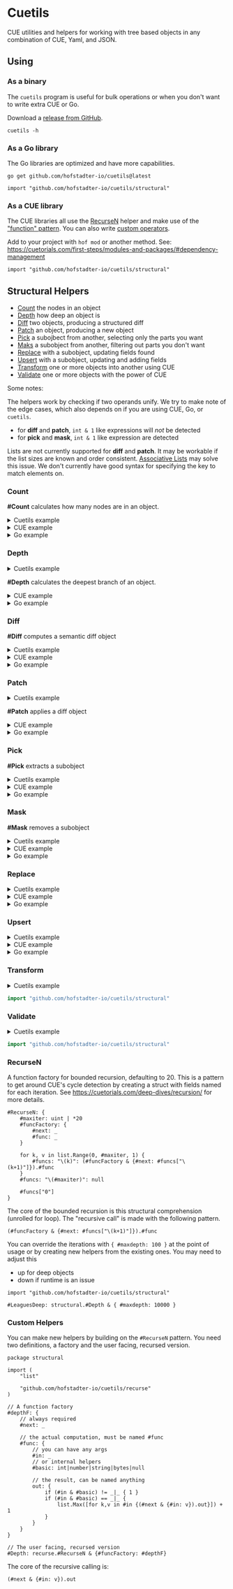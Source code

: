 # Cuetils

CUE utilities and helpers
for working with tree based objects
in any combination of CUE, Yaml, and JSON.

## Using

### As a binary

The `cuetils` program is useful for bulk operations
or when you don't want to write extra CUE or Go.

Download a [release from GitHub](https://github.com/hofstadter-io/cuetils/releases).

```
cuetils -h
```

### As a Go library

The Go libraries are optimized and have more capabilities.

```shell
go get github.com/hofstadter-io/cuetils@latest
```

```
import "github.com/hofstadter-io/cuetils/structural"
```

### As a CUE library

The CUE libraries all use the [RecurseN](#recursen) helper
and make use of the ["function" pattern](https://cuetorials.com/patterns/functions/).
You can also write [custom operators](#custom-operators).

Add to your project with `hof mod` or another method.
See: https://cuetorials.com/first-steps/modules-and-packages/#dependency-management

```
import "github.com/hofstadter-io/cuetils/structural"
```



## Structural Helpers


- [Count](#count) the nodes in an object
- [Depth](#depth) how deep an object is
- [Diff](#diff) two objects, producing a structured diff
- [Patch](#patch) an object, producing a new object
- [Pick](#pick) a subojbect from another, selecting only the parts you want
- [Maks](#mask) a subobject from another, filtering out parts you don't want
- [Replace](#replace) with a subobject, updating fields found
- [Upsert](#upsert) with a subobject, updating and adding fields
- [Transform](#transform) one or more objects into another using CUE
- [Validate](#validate) one or more objects with the power of CUE


Some notes:

The helpers work by checking if two operands unify.
We try to make note of the edge cases, which also
depends on if you are using CUE, Go, or `cuetils`.

- for __diff__ and __patch__, `int & 1` like expressions will _not_ be detected
- for __pick__ and __mask__, `int & 1` like expression are detected

Lists are not currently supported for __diff__ and __patch__.
It may be workable if the list sizes are known and order consistent.
[Associative Lists](https://cuetorials.com/cueology/futurology/associative-lists/)
may solve this issue. We don't currently have good syntax for specifying the key to match elements on.


### Count

__#Count__ calculates how many nodes are in an object.

<details>
<summary>Cuetils example</summary>
<br>

```cue
a: {
	foo: "bar"
	a: b: c: "d"
}
cow: "moo"
```

```shell
$ cuetils count tree.cue
9
```
</details>

<details>
<summary>CUE example</summary>
<br>

```cue
import "github.com/hofstadter-io/cuetils/structural"

tree: {
	a: {
		foo: "bar"
		a: b: c: "d"
	}
	cow: "moo"
}

depth: (structural.#Count & { #in: tree }).out
depth: 9
```
</details>

<details>
<summary>Go example</summary>
<br>
</details>


### Depth

<details>
<summary>Cuetils example</summary>
<br>

```cue
a: {
	foo: "bar"
	a: b: c: "d"
}
cow: "moo"
```

```shell
$ cuetils depth tree.cue
5
```
</details>

__#Depth__ calculates the deepest branch of an object.


<details>
<summary>CUE example</summary>
<br>

```cue
import "github.com/hofstadter-io/cuetils/structural"

tree: {
	a: {
		foo: "bar"
		a: b: c: "d"
	}
	cow: "moo"
}

depth: (structural.#Depth & { #in: tree }).out
depth: 5
```
</details>

<details>
<summary>Go example</summary>
<br>

```Go
import "github.com/hofstadter-io/cuetils/structural"
```
</details>


### Diff

__#Diff__ computes a semantic diff object

<details>
<summary>Cuetils example</summary>
<br>

```shell

```
</details>

<details>
<summary>CUE example</summary>
<br>

```cue
import "github.com/hofstadter-io/cuetils/structural"

x: {
	a: "a"
	b: "b"
	d: "d"
	e: {
		a: "a"
		b: "b"
		d: "d"
	}
}

y: {
	b: "b"
	c: "c"
	d: "D"
	e:  {
		b: "b"
		c: "c"
		d: 1
	}
}

diff: (structural.#Diff & { #X: x, #Y: y }).diff
diff: {
	"-": {
		a: "a"
		d: "d"
	}
	e: {
		"-": {
			a: "a"
			d: "d"
		}
		"+": {
			d: 1
			c: "c"
		}
	}
	"+": {
		d: "D"
		c: "c"
	}
}
```
</details>

<details>
<summary>Go example</summary>
<br>

```Go
import "github.com/hofstadter-io/cuetils/structural"
```
</details>


### Patch

<details>
<summary>Cuetils example</summary>
<br>

```shell

```
</details>

__#Patch__ applies a diff object

<details>
<summary>CUE example</summary>
<br>

```cue
import "github.com/hofstadter-io/cuetils/structural"

x: {
	a: "a"
	b: "b"
	d: "d"
	e: {
		a: "a"
		b: "b"
		d: "d"
	}
}

p: {
	"-": {
		a: "a"
		d: "d"
	}
	e: {
		"-": {
			a: "a"
			d: "d"
		}
		"+": {
			d: 1
			c: "c"
		}
	}
	"+": {
		d: "D"
		c: "c"
	}
}

patch: (structural.#Patch & { #X: x, #Y: y }).patch
patch: {
	b: "b"
	c: "c"
	d: "D"
	e:  {
		b: "b"
		c: "c"
		d: 1
	}
}
```
</details>

<details>
<summary>Go example</summary>
<br>

```Go
import "github.com/hofstadter-io/cuetils/structural"
```
</details>

### Pick

__#Pick__ extracts a subobject

<details>
<summary>Cuetils example</summary>
<br>

```shell

```
</details>

<details>
<summary>CUE example</summary>
<br>

```cue
import "github.com/hofstadter-io/cuetils/structural"

x: {
	a: "a"
	b: "b"
	d: "d"
	e: {
		a: "a"
		b: "b1"
		d: "cd"
	}
}
p: {
	b: string
	d: int
	e: {
		a: _
		b: =~"^b"
		d: =~"^d"
	}
}
pick: (structural.#Pick & { #X: x, #P: p }).pick
pick: {
	b: "b"
	e:  {
		a: "a"
		b: "b1"
	}
}
```
</details>

<details>
<summary>Go example</summary>
<br>

```Go
import "github.com/hofstadter-io/cuetils/structural"
```
</details>


### Mask

__#Mask__ removes a subobject

<details>
<summary>Cuetils example</summary>
<br>

```shell

```
</details>

<details>
<summary>CUE example</summary>
<br>

```cue
import "github.com/hofstadter-io/cuetils/structural"

x: {
	a: "a"
	b: "b"
	d: "d"
	e: {
		a: "a"
		b: "b1"
		d: "cd"
	}
}
m: {
	b: string
	d: int
	e: {
		a: _
		b: =~"^b"
		d: =~"^d"
	}
}
mask: (structural.#Mask & { #X: x, #M: m }).mask
mask: {
	a: "a"
	d: "d"
	e:  {
		d: "cd"
	}
}
```
</details>

<details>
<summary>Go example</summary>
<br>

```Go
import "github.com/hofstadter-io/cuetils/structural"
```
</details>


### Replace

<details>
<summary>Cuetils example</summary>
<br>

```shell

```
</details>

<details>
<summary>CUE example</summary>
<br>

```cue
import "github.com/hofstadter-io/cuetils/structural"
```
</details>

<details>
<summary>Go example</summary>
<br>

```Go
import "github.com/hofstadter-io/cuetils/structural"
```
</details>

### Upsert


<details>
<summary>Cuetils example</summary>
<br>

```shell

```
</details>

<details>
<summary>CUE example</summary>
<br>

```cue
import "github.com/hofstadter-io/cuetils/structural"
```
</details>

<details>
<summary>Go example</summary>
<br>

```Go
import "github.com/hofstadter-io/cuetils/structural"
```
</details>


### Transform


<details>
<summary>Cuetils example</summary>
<br>

```shell

```
</details>

```Go
import "github.com/hofstadter-io/cuetils/structural"
```
</details>


### Validate

<details>
<summary>Cuetils example</summary>
<br>

```shell

```
</details>

```Go
import "github.com/hofstadter-io/cuetils/structural"
```
</details>



### RecurseN

A function factory for bounded recursion, defaulting to 20.
This is a pattern to get around CUE's cycle detection
by creating a struct with fields named for each iteration.
See https://cuetorials.com/deep-dives/recursion/ for more details.

```cue
#RecurseN: {
	#maxiter: uint | *20
	#funcFactory: {
		#next: _
		#func: _
	}

	for k, v in list.Range(0, #maxiter, 1) {
		#funcs: "\(k)": (#funcFactory & {#next: #funcs["\(k+1)"]}).#func
	}
	#funcs: "\(#maxiter)": null

	#funcs["0"]
}
```

The core of the bounded recursion is this structural comprehension (unrolled for loop).
The "recursive call" is made with the following pattern.

```cue
(#funcFactory & {#next: #funcs["\(k+1)"]}).#func
```

You can override the iterations with `{ #maxdepth: 100 }` at the point of
usage or by creating new helpers from the existing ones.
You may need to adjust this

- up for deep objects
- down if runtime is an issue

```cue
import "github.com/hofstadter-io/cuetils/structural"

#LeaguesDeep: structural.#Depth & { #maxdepth: 10000 }
```


### Custom Helpers

You can make new helpers by building on the `#RecurseN` pattern.
You need two definitions, a factory and the user facing, recursed version.

```cue
package structural

import (
	"list"

	"github.com/hofstadter-io/cuetils/recurse"
)

// A function factory
#depthF: {
	// always required
	#next: _
	
	// the actual computation, must be named #func
	#func: {
		// you can have any args
		#in: _
		// or internal helpers
		#basic: int|number|string|bytes|null
		
		// the result, can be named anything
		out: {
			if (#in & #basic) != _|_ { 1 }
			if (#in & #basic) == _|_ {
				list.Max([for k,v in #in {(#next & {#in: v}).out}]) + 1
			}
		}
	}
}

// The user facing, recursed version
#Depth: recurse.#RecurseN & {#funcFactory: #depthF}
```

The core of the recursive calling is:

```cue
(#next & {#in: v}).out
```


